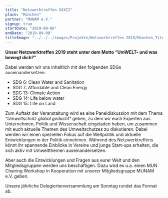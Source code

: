 ```yaml
---
title: "Netzwerktreffen XXXII"
place: "München"
partner: "MUNAM e.V."
signup: true
startDate: "2019-09-06"
endDate: "2019-09-08"
titleImage: "../../../images/Projekte/Netzwerktreffen 2019/München_Titelbild.jpg"
---
```


**Unser Netzwerktreffen 2019 steht unter dem Motto “UmWELT- und was bewegt dich?”**

Dabei werden wir uns inhaltlich mit den folgenden SDGs auseinandersetzen:

- SDG 6:  Clean Water and Sanitation
- SDG 7:  Affordable and Clean Energy
- SDG 13: Climate Action
- SDG 14: Life below water
- SDG 15: Life on Land

Zum Auftakt der Veranstaltung wird es eine Paneldiskussion mit dem Thema *"Umweltschutz global gedacht"* geben, zu dem wir euch Experten aus Unternehmen, Politik und Wissenschaft eingeladen haben, um zusammen mit euch aktuelle Themen des Umweltschutzes zu diskutieren. Dabei werden wir einen speziellen Fokus auf die Weltpolitik und aktuelle Entwicklungen in der Politik einnehmen. Während des Netzwerktreffens könnt ihr spannende Einblicke in Vereine und junge Start-ups erhalten, die sich aktiv mit Umweltthemen auseinandersetzen.

Aber auch die Entwicklungen und Fragen aus eurer Welt und den Mitgliedsgruppen werden uns beschäftigen. Dazu wird es u.a. einen MUN Chairing Workshop in Kooperation mit unserer Mitgliedsgruppe MUNAM e.V. geben.

Unsere jährliche Delegiertenversammlung am Sonntag rundet das Format ab.

